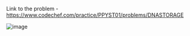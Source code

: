 Link to the problem - https://www.codechef.com/practice/PPYST01/problems/DNASTORAGE


![image](https://github.com/Haleshot/Competitive-Programming/assets/57552973/66153f25-9aa7-4d9d-be30-2063728d02db)
